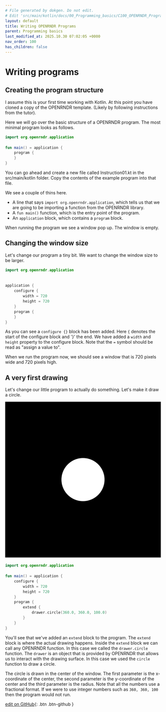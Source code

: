 ```yaml
---
# File generated by dokgen. Do not edit. 
# Edit 'src/main/kotlin/docs/00_Programming_basics/C100_OPENRNDR_Program.kt' instead.
layout: default
title: Writing OPENRNDR Programs
parent: Programming basics
last_modified_at: 2025.10.30 07:02:05 +0000
nav_order: 100
has_children: false
---
```

 
# Writing programs 
 
## Creating the program structure

I assume this is your first time working with Kotlin. At this point you have cloned a copy of 
the OPENRNDR template. (Likely by following instructions from the tutor).

Here we will go over the basic structure of a OPENRNDR program. The most minimal program looks as follows.
 
 
```kotlin
import org.openrndr.application

fun main() = application {
    program {
    }
}
``` 
 
You can go ahead and create a new file called Instruction01.kt in the src/main/kotlin folder. 
Copy the contents of the example program into that file.

We see a couple of thins here.
 * A line that says `import org.openrndr.application`, which tells us that we are going to be importing a 
  function from the OPENRNDR library.
 * A `fun main()` function, which is the entry point of the program.
 * An `application` block, which contains a `program` block.

When running the program we see a window pop up. The window is empty.
     
## Changing the window size
                
Let's change our program a tiny bit. We want to change the window size to be larger.
 
 
```kotlin
import org.openrndr.application


application {
    configure {
        width = 720
        height = 720
    }
    program {
    }
}
``` 
 
As you can see a `configure {}` block has been added. Here `{` denotes the start of the configure block and '}' the 
end. We have added a `width` and `height` property to the configure block. Note that the `=` symbol should be read
as "assign a value to".
 
When we run the program now, we should see a window that is 720 pixels wide and 720 pixels high.

## A very first drawing

Let's change our little program to actually do something. Let's make it draw a circle. 
 
<img alt="../media/programming-basics-001.jpg" src="../media/programming-basics-001.jpg" loading="lazy"> 
 
```kotlin
import org.openrndr.application

fun main() = application {
    configure {
        width = 720
        height = 720
    }
    program {
        extend {
            drawer.circle(360.0, 360.0, 100.0)
        }
    }
}
``` 
 
You'll see that we've added an `extend` block to the program. The `extend` block is where the actual drawing 
happens. Inside the `extend` block we can call any OPENRNDR function. In this case we called the `drawer.circle` 
function. The `drawer` is an object that is provided by OPENRNDR that allows us to interact with the drawing 
surface. In this case we used the `circle` function to draw a circle.

The circle is drawn in the center of the window. The first parameter is the x-coordinate of the center, the 
second parameter is the y-coordinate of the center and the third parameter is the radius. Note that all the 
numbers use a fractional format. If we were to use integer numbers such as `360, 360, 100` then the program
would not run. 

[edit on GitHub](https://github.com/openrndr/openrndr-guide/blob/main/src/main/kotlin/docs/00_Programming_basics/C100_OPENRNDR_Program.kt){: .btn .btn-github }